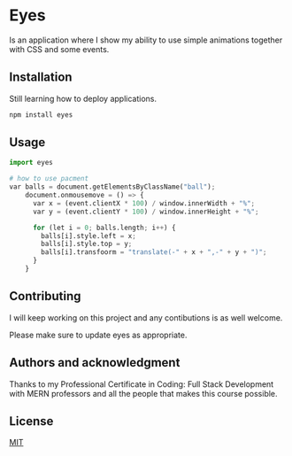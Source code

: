 # Eyes

Is an application where I show my ability to use simple animations together with CSS and some events.

## Installation

Still learning how to deploy applications.

```bash
npm install eyes
```

## Usage

```python
import eyes

# how to use pacment
var balls = document.getElementsByClassName("ball");
    document.onmousemove = () => {
      var x = (event.clientX * 100) / window.innerWidth + "%";
      var y = (event.clientY * 100) / window.innerHeight + "%";

      for (let i = 0; balls.length; i++) {
        balls[i].style.left = x;
        balls[i].style.top = y;
        balls[i].transfoorm = "translate(-" + x + ",-" + y + ")";
      }
    }
```

## Contributing

I will keep working on this project and any contibutions is as well welcome.

Please make sure to update eyes as appropriate.

## Authors and acknowledgment
Thanks to my Professional Certificate in Coding: Full Stack Development with MERN professors
and all the people that makes this course possible.

## License

[MIT](https://choosealicense.com/licenses/mit/)
